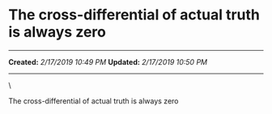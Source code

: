The cross-differential of actual truth is always zero
=====================================================

  -------------- ----------------------
  **Created:**   *2/17/2019 10:49 PM*
  **Updated:**   *2/17/2019 10:50 PM*
  -------------- ----------------------

\

The cross-differential of actual truth is always zero

 
